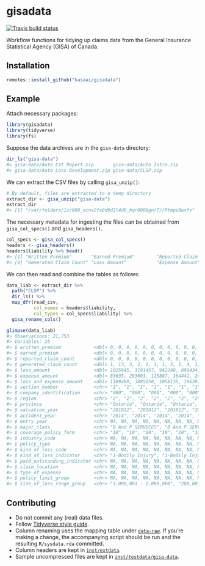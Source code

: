 
<!-- README.md is generated from README.Rmd. Please edit that file -->

# gisadata

<!-- badges: start -->

[![Travis build
status](https://travis-ci.org/kasaai/gisadata.svg?branch=master)](https://travis-ci.org/kasaai/gisadata)
<!-- badges: end -->

Workflow functions for tidying up claims data from the General Insurance
Statistical Agency (GISA) of Canada.

## Installation

``` r
remotes::install_github("kasaai/gisadata")
```

## Example

Attach necessary packages:

``` r
library(gisadata)
library(tidyverse)
library(fs)
```

Suppose the data archives are in the `gisa-data` directory:

``` r
dir_ls("gisa-data")
#> gisa-data/Auto Cat Report.zip       gisa-data/Auto Intro.zip            
#> gisa-data/Auto Loss Development.zip gisa-data/CLSP.zip
```

We can extract the CSV files by calling `gisa_unzip()`:

``` r
# By default, files are extracted to a temp directory
extract_dir <- gisa_unzip("gisa-data")
extract_dir
#> [1] "/var/folders/1z/808_xcnx2fx8d9d2l4d8_hqr0000gn/T//RtmpzBwxfv"
```

The necessary metadata for ingesting the files can be obtained from
`gisa_col_specs()` and `gisa_headers()`.

``` r
col_specs <- gisa_col_specs()
headers <- gisa_headers()
headers$liability %>% head()
#> [1] "Written Premium"       "Earned Premium"        "Reported Claim Count" 
#> [4] "Generated Claim Count" "Loss Amount"           "Expense Amount"
```

We can then read and combine the tables as follows:

``` r
data_liab <- extract_dir %>%
  path("CLSP") %>%
  dir_ls() %>%
  map_dfr(read_csv,
          col_names = headers$liability,
          col_types = col_specs$liability) %>%
  gisa_rename_cols()

glimpse(data_liab)
#> Observations: 21,753
#> Variables: 25
#> $ written_premium            <dbl> 0, 0, 0, 0, 0, 0, 0, 0, 0, 0, 0, 0, 0…
#> $ earned_premium             <dbl> 0, 0, 0, 0, 0, 0, 0, 0, 0, 0, 0, 0, 0…
#> $ reported_claim_count       <dbl> 0, 0, 0, 0, 0, 0, 0, 0, 0, 0, 0, 0, 0…
#> $ generated_claim_count      <dbl> 1, 13, 3, 2, 1, 1, 1, 3, 1, 4, 1, 1, …
#> $ loss_amount                <dbl> 1025845, 3191457, 942248, 899434, 600…
#> $ expense_amount             <dbl> 83635, 293601, 115887, 164441, 24515,…
#> $ loss_and_expense_amount    <dbl> 1109480, 3485058, 1058135, 1063875, 6…
#> $ section_number             <chr> "1", "1", "1", "1", "1", "1", "1", "1…
#> $ company_identification     <chr> "000", "000", "000", "000", "000", "0…
#> $ region                     <chr> "2", "2", "2", "2", "2", "2", "2", "2…
#> $ province                   <chr> "Ontario", "Ontario", "Ontario", "Ont…
#> $ valuation_year             <chr> "201812", "201812", "201812", "201812…
#> $ accident_year              <chr> "2014", "2014", "2014", "2014", "2014…
#> $ entry_year                 <chr> NA, NA, NA, NA, NA, NA, NA, NA, NA, N…
#> $ major_class                <chr> "B And P SERVICES", "B And P SERVICES…
#> $ coverage_policy_form       <chr> "10", "10", "10", "10", "10", "10", "…
#> $ industry_code              <chr> NA, NA, NA, NA, NA, NA, NA, NA, NA, N…
#> $ policy_type                <chr> NA, NA, NA, NA, NA, NA, NA, NA, NA, N…
#> $ kind_of_loss_code          <chr> NA, NA, NA, NA, NA, NA, NA, NA, NA, N…
#> $ kind_of_loss_indicator     <chr> "1-Bodily Injury", "1-Bodily Injury",…
#> $ paid_outstanding_indicator <chr> NA, NA, NA, NA, NA, NA, NA, NA, NA, N…
#> $ claim_location             <chr> NA, NA, NA, NA, NA, NA, NA, NA, NA, N…
#> $ type_of_expense            <chr> NA, NA, NA, NA, NA, NA, NA, NA, NA, N…
#> $ policy_limit_group         <chr> NA, NA, NA, NA, NA, NA, NA, NA, NA, N…
#> $ size_of_loss_range_group   <chr> "1,000,001 - 2,000,000", "200,001 - 3…
```

## Contributing

  - Do not commit any (real) data files.
  - Follow [Tidyverse style guide](https://style.tidyverse.org/).
  - Column renaming uses the mapping table under
    [`data-raw`](https://github.com/kasaai/gisadata/tree/master/data-raw).
    If you’re making a change, the accompanying script should be run and
    the resulting `R/sysdata.rda` committed.
  - Column headers are kept in
    [`inst/extdata`](https://github.com/kasaai/gisadata/tree/master/inst/extdata).
  - Sample uncompressed files are kept in
    [`inst/testdata/gisa-data`](https://github.com/kasaai/gisadata/tree/master/inst/testdata/gisa-data).
